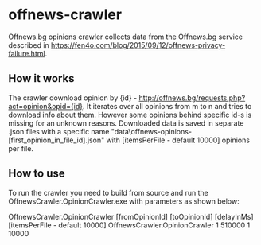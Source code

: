 # offnews-crawler
Offnews.bg opinions crawler collects data from the Offnews.bg service described in https://fen4o.com/blog/2015/09/12/offnews-privacy-failure.html.

How it works
------------
The crawler download opinion by {id} - http://offnews.bg/requests.php?act=opinion&opid={id}. It iterates over all opinions from m to n and tries to download info about them. However some opinions behind specific id-s is missing for an unknown reasons.
Downloaded data is saved in separate .json files with a specific name "data\\offnews-opinions-[first_opinion_in_file_id].json" with [itemsPerFile - default 10000] opinions per file.

How to use
----------
To run the crawler you need to build from source and run the OffnewsCrawler.OpinionCrawler.exe with parameters as shown below:

OffnewsCrawler.OpinionCrawler [fromOpinionId] [toOpinionId] [delayInMs] [itemsPerFile - default 10000]
OffnewsCrawler.OpinionCrawler 1 510000 1 10000

